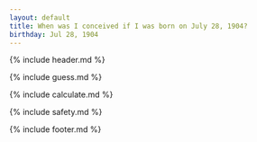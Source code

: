 ```yaml
---
layout: default
title: When was I conceived if I was born on July 28, 1904?
birthday: Jul 28, 1904
---
```


{% include header.md %}

{% include guess.md %}

{% include calculate.md %}

{% include safety.md %}

{% include footer.md %}



